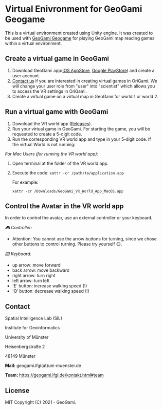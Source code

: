 # Virtual Enivronment for GeoGami Geogame

This is a virtual environment created using Unity engine. It was created to be used with [GeoGami Geogame](https://github.com/origami-team/origami) for playing GeoGami map reading games within a virtual environment. 

## Create a virtual game in GeoGami

1. Download GeoGami app([iOS AppStore](https://apps.apple.com/app/geogami/id1614864078), [Google PlayStore](https://play.google.com/store/apps/details?id=com.ifgi.geogami)) and create a user account.
2. [Contact us](https://geogami.ifgi.de/kontakt.html) if you are interested in creating virtual games in OriGami. We will change your user role from "user" into "scientist" which allows you to access the VR settings in OriGami.
3. Create a virtual game on a virtual map in GeoGami for world 1 or world 2.

## Run a virtual game with GeoGami

1. Download the VR world app ([Releases](https://github.com/origami-team/origami-vr/releases)).
2. Run your virtual game in GeoGami. For starting the game, you will be requested to create a 5-digit code.
3. Run the corresponding VR world app and type in your 5-digit code. If the virtual World is not running:

_For Mac Users (for running the VR world app):_
1. Open terminal at the folder of the VR world app.
2. Execute the code: `xattr -cr /path/to/application.app`

   For example:
   
   `xattr -cr /Downloads/GeoGami_VR_World_App_MacOS.app`
  

## Control the Avatar in the VR world app

In order to control the avatar, use an external controller or your keyboard.

_:video_game: Controller:_
- Attention: You cannot use the arrow buttons for turning, since we chose other buttons to control turning. Please try yourself :wink:.

_:keyboard: Keyboard:_
- up arrow: move forward
- back arrow: move backward
- right arrow: turn right
- left arrow: turn left	 
- 'E' button: increase walking speed (!)
- 'Q' button: decrease walking speed (!)

## Contact

Spatial Intelligence Lab (SIL)

Institute for Geoinformatics

University of Münster

Heisenbergstraße 2

48149 Münster


**Mail:** geogami.ifgi(at)uni-muenster.de

**Team:** https://geogami.ifgi.de/kontakt.html#team

## License

MIT
Copyright (C) 2021 - GeoGami.
